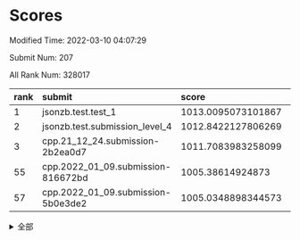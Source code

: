 # Scores

Modified Time: 2022-03-10 04:07:29

Submit Num: 207

All Rank Num: 328017

| rank |               submit               |       score        |       sigma        | pk_num |
| :--- | :--------------------------------- | :----------------- | :----------------- | :----- |
| 1    | jsonzb.test.test_1                 | 1013.0095073101867 | 0.7974952978625317 | 6338   |
| 2    | jsonzb.test.submission_level_4     | 1012.8422127806269 | 0.8086884609453142 | 6337   |
| 3    | cpp.21_12_24.submission-2b2ea0d7   | 1011.7083983258099 | 0.7886863977821803 | 6340   |
| 55   | cpp.2022_01_09.submission-816672bd | 1005.38614924873   | 0.7028413247579581 | 6340   |
| 57   | cpp.2022_01_09.submission-5b0e3de2 | 1005.0348898344573 | 0.7174993316808371 | 6340   |


<details>
<summary>全部</summary>

| rank |                 submit                 |       score        |       sigma        | pk_num |
| :--- | :------------------------------------- | :----------------- | :----------------- | :----- |
| 1    | jsonzb.test.test_1                     | 1013.0095073101867 | 0.7974952978625317 | 6338   |
| 2    | jsonzb.test.submission_level_4         | 1012.8422127806269 | 0.8086884609453142 | 6337   |
| 3    | cpp.21_12_24.submission-2b2ea0d7       | 1011.7083983258099 | 0.7886863977821803 | 6340   |
| 4    | gobigger.level_3.submission_level_3_0  | 1011.6653899382823 | 0.7552395439332116 | 6340   |
| 5    | gobigger.level_3.submission_level_3_24 | 1011.3212990635558 | 0.7717452921031657 | 6340   |
| 6    | gobigger.level_3.submission_level_3_5  | 1011.2360303325563 | 0.7630090988535912 | 6335   |
| 7    | gobigger.level_3.submission_level_3_17 | 1011.1823670207701 | 0.7637038469688591 | 6341   |
| 8    | gobigger.level_3.submission_level_3_19 | 1010.911942886817  | 0.7569566388273454 | 6339   |
| 9    | gobigger.level_3.submission_level_3_25 | 1010.8217717425779 | 0.7680749574572489 | 6342   |
| 10   | gobigger.level_3.submission_level_3_33 | 1010.6804276124133 | 0.7697433426515904 | 6338   |
| 11   | gobigger.level_3.submission_level_3_15 | 1010.6380159482693 | 0.7666540529714738 | 6342   |
| 12   | gobigger.level_3.submission_level_3_4  | 1010.6353503139968 | 0.7633926510639832 | 6342   |
| 13   | gobigger.level_3.submission_level_3_1  | 1010.6006632070964 | 0.7647096380673359 | 6337   |
| 14   | gobigger.level_3.submission_level_3_20 | 1010.565889796994  | 0.7804335315583422 | 6334   |
| 15   | gobigger.level_3.submission_level_3_49 | 1010.4951073970899 | 0.7465595508042788 | 6341   |
| 16   | gobigger.level_3.submission_level_3_9  | 1010.4066478041161 | 0.761059811759971  | 6342   |
| 17   | gobigger.level_3.submission_level_3_37 | 1010.3105226595798 | 0.7391402541781019 | 6339   |
| 18   | gobigger.level_3.submission_level_3_41 | 1010.2588323862369 | 0.7711659526298752 | 6340   |
| 19   | gobigger.level_3.submission_level_3_16 | 1010.2298644950636 | 0.7461617258196643 | 6346   |
| 20   | gobigger.level_3.submission_level_3_36 | 1010.1088749144875 | 0.756134531672472  | 6335   |
| 21   | gobigger.level_3.submission_level_3_8  | 1010.0825993960552 | 0.7392332920284314 | 6341   |
| 22   | gobigger.level_3.submission_level_3_6  | 1009.9829365327791 | 0.7534300493294546 | 6344   |
| 23   | gobigger.level_3.submission_level_3_46 | 1009.9622686270992 | 0.7541278999098612 | 6338   |
| 24   | gobigger.level_3.submission_level_3_2  | 1009.8924404857269 | 0.7948928257127005 | 6339   |
| 25   | gobigger.level_3.submission_level_3_23 | 1009.8352240717453 | 0.7485728332788135 | 6339   |
| 26   | gobigger.level_3.submission_level_3_14 | 1009.7801369173131 | 0.7680893664270787 | 6339   |
| 27   | gobigger.level_3.submission_level_3_44 | 1009.7723392557972 | 0.7485744635797451 | 6338   |
| 28   | gobigger.level_3.submission_level_3_27 | 1009.7260947562298 | 0.7506342527922978 | 6343   |
| 29   | gobigger.level_3.submission_level_3_48 | 1009.7043963814912 | 0.7598604849807667 | 6338   |
| 30   | gobigger.level_3.submission_level_3_28 | 1009.6916679217654 | 0.7425182526784285 | 6337   |
| 31   | gobigger.level_3.submission_level_3_43 | 1009.6637801075041 | 0.7697375131202303 | 6336   |
| 32   | gobigger.level_3.submission_level_3_45 | 1009.5738665824193 | 0.7557066522506309 | 6340   |
| 33   | gobigger.level_3.submission_level_3_47 | 1009.5521224277388 | 0.7358935143822263 | 6341   |
| 34   | gobigger.level_3.submission_level_3_42 | 1009.5377890208647 | 0.7306545990237288 | 6336   |
| 35   | gobigger.level_3.submission_level_3_26 | 1009.5257877768629 | 0.7357010948508684 | 6337   |
| 36   | gobigger.level_3.submission_level_3_40 | 1009.498156597732  | 0.7734283437722288 | 6342   |
| 37   | gobigger.level_3.submission_level_3_34 | 1009.490266088412  | 0.7411955535304754 | 6334   |
| 38   | gobigger.level_3.submission_level_3_32 | 1009.4878644569956 | 0.7700407409694717 | 6339   |
| 39   | gobigger.level_3.submission_level_3_31 | 1009.3727154032581 | 0.761745396477911  | 6338   |
| 40   | gobigger.level_3.submission_level_3_39 | 1009.313025046274  | 0.7378757910955495 | 6339   |
| 41   | gobigger.level_3.submission_level_3_7  | 1009.311247767259  | 0.7435967720123523 | 6340   |
| 42   | gobigger.level_3.submission_level_3_29 | 1009.2767470302871 | 0.7547478171252422 | 6336   |
| 43   | gobigger.level_3.submission_level_3_12 | 1009.0943018053233 | 0.7571873878638519 | 6335   |
| 44   | gobigger.level_3.submission_level_3_10 | 1009.0176552062234 | 0.7522544198910465 | 6336   |
| 45   | gobigger.level_3.submission_level_3_30 | 1008.9525534737721 | 0.7528007589913681 | 6342   |
| 46   | gobigger.level_3.submission_level_3_22 | 1008.9524665663682 | 0.7413753307419908 | 6337   |
| 47   | gobigger.level_3.submission_level_3_13 | 1008.9390088828584 | 0.7606883881843772 | 6334   |
| 48   | gobigger.level_3.submission_level_3_21 | 1008.851917242357  | 0.7502988488298491 | 6342   |
| 49   | gobigger.level_3.submission_level_3_38 | 1008.8173605594155 | 0.7560696596815403 | 6342   |
| 50   | gobigger.level_3.submission_level_3_35 | 1008.7883609760778 | 0.7482586856296806 | 6337   |
| 51   | gobigger.level_3.submission_level_3_3  | 1008.5842484052569 | 0.735600299176667  | 6334   |
| 52   | gobigger.level_3.submission_level_3_11 | 1008.4228648126091 | 0.7478560680262317 | 6339   |
| 53   | gobigger.level_3.submission_level_3_18 | 1008.1291785146228 | 0.7490568978677957 | 6339   |
| 54   | gobigger.level_1.submission_level_1_39 | 1005.8454370369199 | 0.7231511492321236 | 6338   |
| 55   | cpp.2022_01_09.submission-816672bd     | 1005.38614924873   | 0.7028413247579581 | 6340   |
| 56   | gobigger.level_1.submission_level_1_6  | 1005.2496064207842 | 0.7177299409444705 | 6338   |
| 57   | cpp.2022_01_09.submission-5b0e3de2     | 1005.0348898344573 | 0.7174993316808371 | 6340   |
| 58   | gobigger.level_1.submission_level_1_46 | 1005.0164789460559 | 0.7207322806202922 | 6336   |
| 59   | gobigger.level_1.submission_level_1_47 | 1004.6878274643033 | 0.7174311162413511 | 6338   |
| 60   | gobigger.level_1.submission_level_1_16 | 1004.4372336020484 | 0.7033640719366827 | 6340   |
| 61   | gobigger.level_1.submission_level_1_0  | 1004.4095481698388 | 0.7131826378776066 | 6341   |
| 62   | gobigger.level_1.submission_level_1_19 | 1004.404032738486  | 0.7095360154970137 | 6339   |
| 63   | gobigger.level_1.submission_level_1_12 | 1004.26777497643   | 0.7133593240771282 | 6333   |
| 64   | gobigger.level_1.submission_level_1_7  | 1004.2495367621399 | 0.7234284803369492 | 6344   |
| 65   | gobigger.level_1.submission_level_1_29 | 1004.2105405338517 | 0.7268980029387725 | 6338   |
| 66   | gobigger.level_1.submission_level_1_45 | 1004.1199138733375 | 0.7233723593895184 | 6337   |
| 67   | gobigger.level_1.submission_level_1_13 | 1004.0577905087293 | 0.7154675530756819 | 6343   |
| 68   | gobigger.level_1.submission_level_1_9  | 1004.0560490349852 | 0.7293294473887334 | 6339   |
| 69   | gobigger.level_1.submission_level_1_32 | 1004.019611998738  | 0.7100894954115715 | 6337   |
| 70   | gobigger.level_1.submission_level_1_11 | 1003.9645120909604 | 0.7241922419814479 | 6343   |
| 71   | gobigger.level_1.submission_level_1_4  | 1003.8950299517461 | 0.7224502511972135 | 6340   |
| 72   | gobigger.level_1.submission_level_1_38 | 1003.8320556194551 | 0.721954105624054  | 6341   |
| 73   | gobigger.level_1.submission_level_1_10 | 1003.8216461337776 | 0.728809749487969  | 6338   |
| 74   | gobigger.level_1.submission_level_1_17 | 1003.7969806098071 | 0.7081287628676756 | 6339   |
| 75   | gobigger.level_1.submission_level_1_41 | 1003.7908707229045 | 0.7054962034118555 | 6335   |
| 76   | gobigger.level_1.submission_level_1_27 | 1003.7401968339436 | 0.7157364001027925 | 6337   |
| 77   | gobigger.level_1.submission_level_1_33 | 1003.7370904727264 | 0.7081458045328758 | 6342   |
| 78   | gobigger.level_1.submission_level_1_35 | 1003.7179050706849 | 0.7087320302648602 | 6331   |
| 79   | gobigger.level_1.submission_level_1_37 | 1003.6616552350062 | 0.7160280757884759 | 6337   |
| 80   | gobigger.level_1.submission_level_1_20 | 1003.5317100851419 | 0.715461264086579  | 6337   |
| 81   | gobigger.level_1.submission_level_1_21 | 1003.4811074677077 | 0.7049360752532167 | 6336   |
| 82   | gobigger.level_1.submission_level_1_28 | 1003.4319991459007 | 0.7205618236627539 | 6341   |
| 83   | gobigger.level_1.submission_level_1_48 | 1003.3011168258787 | 0.7153165041835102 | 6339   |
| 84   | gobigger.level_1.submission_level_1_8  | 1003.2339004604682 | 0.7108727073553139 | 6340   |
| 85   | gobigger.level_1.submission_level_1_36 | 1003.2054216176201 | 0.7174308600457686 | 6335   |
| 86   | gobigger.level_1.submission_level_1_23 | 1003.1906925028743 | 0.7106147193930047 | 6338   |
| 87   | gobigger.level_1.submission_level_1_18 | 1003.105599572862  | 0.704096497361919  | 6337   |
| 88   | gobigger.level_1.submission_level_1_1  | 1003.0090729311127 | 0.72061380920943   | 6338   |
| 89   | gobigger.level_1.submission_level_1_34 | 1002.9801689284224 | 0.7160093808501394 | 6340   |
| 90   | gobigger.level_1.submission_level_1_43 | 1002.9544489146236 | 0.7091788199172754 | 6333   |
| 91   | gobigger.level_1.submission_level_1_26 | 1002.9092135863754 | 0.7158053174319715 | 6330   |
| 92   | gobigger.level_1.submission_level_1_2  | 1002.7859561289791 | 0.7182611387056079 | 6338   |
| 93   | gobigger.level_1.submission_level_1_49 | 1002.761947395611  | 0.7240309483776978 | 6338   |
| 94   | gobigger.level_1.submission_level_1_42 | 1002.7501506176748 | 0.7177610097356826 | 6336   |
| 95   | gobigger.level_1.submission_level_1_14 | 1002.6728114437299 | 0.7155692149253662 | 6336   |
| 96   | gobigger.level_1.submission_level_1_15 | 1002.6115169367648 | 0.7191561782650017 | 6338   |
| 97   | gobigger.level_1.submission_level_1_30 | 1002.5947565551164 | 0.7016780041808949 | 6342   |
| 98   | gobigger.level_1.submission_level_1_22 | 1002.5746113963098 | 0.7174661313750341 | 6340   |
| 99   | gobigger.level_1.submission_level_1_25 | 1002.4371170921012 | 0.7095519624257708 | 6343   |
| 100  | gobigger.level_1.submission_level_1_24 | 1002.3567369612459 | 0.7190663815812912 | 6342   |
| 101  | gobigger.level_1.submission_level_1_31 | 1002.309618661099  | 0.717002099033067  | 6342   |
| 102  | gobigger.level_1.submission_level_1_40 | 1002.0477054588977 | 0.7189008360602062 | 6336   |
| 103  | gobigger.level_1.submission_level_1_44 | 1001.84112378448   | 0.7125226315374391 | 6341   |
| 104  | gobigger.level_1.submission_level_1_5  | 1001.5706572431271 | 0.7168245522398144 | 6329   |
| 105  | gobigger.level_1.submission_level_1_3  | 1001.2497685040679 | 0.7166169561362039 | 6340   |
| 106  | gobigger.random.submission_random_19   | 997.8492403255505  | 0.7084612964548556 | 6339   |
| 107  | gobigger.random.submission_random_13   | 997.3276547682674  | 0.7040837646136339 | 6337   |
| 108  | gobigger.random.submission_random_26   | 996.9575072463708  | 0.6951774702556838 | 6335   |
| 109  | gobigger.random.submission_random_46   | 996.887413812828   | 0.7197301558934351 | 6337   |
| 110  | gobigger.random.submission_random_8    | 996.8082585175088  | 0.699087318504696  | 6340   |
| 111  | gobigger.random.submission_random_6    | 996.757732165808   | 0.7116015964316144 | 6338   |
| 112  | gobigger.random.submission_random_20   | 996.7434977289679  | 0.7335405469012946 | 6341   |
| 113  | gobigger.random.submission_random_23   | 996.5827738197918  | 0.7042643541509797 | 6344   |
| 114  | gobigger.random.submission_random_22   | 996.5127208867832  | 0.7206720416293324 | 6343   |
| 115  | gobigger.random.submission_random_11   | 996.5106547489679  | 0.7210448587925803 | 6337   |
| 116  | gobigger.random.submission_random_48   | 996.4579363418256  | 0.7089066780731487 | 6339   |
| 117  | gobigger.random.submission_random_44   | 996.4347650569897  | 0.707955967545454  | 6337   |
| 118  | gobigger.random.submission_random_17   | 996.4331864574659  | 0.6968482139607212 | 6341   |
| 119  | gobigger.random.submission_random_7    | 996.3507690158368  | 0.7096053620770026 | 6336   |
| 120  | gobigger.random.submission_random_40   | 996.3233981933872  | 0.7032867188437701 | 6341   |
| 121  | gobigger.random.submission_random_28   | 996.3093895036502  | 0.7103968185262867 | 6338   |
| 122  | gobigger.random.submission_random_5    | 996.2754581766895  | 0.7181022906618804 | 6337   |
| 123  | gobigger.random.submission_random_49   | 996.2690432318296  | 0.6999164093679641 | 6336   |
| 124  | gobigger.random.submission_random_12   | 996.237923608478   | 0.6989367490739284 | 6338   |
| 125  | gobigger.random.submission_random_32   | 996.1912313859785  | 0.7190596854835746 | 6340   |
| 126  | gobigger.random.submission_random_4    | 996.1640647369895  | 0.7197599489362863 | 6338   |
| 127  | gobigger.random.submission_random_42   | 996.1204968884804  | 0.7153002922782987 | 6338   |
| 128  | gobigger.random.submission_random_33   | 996.1123372161993  | 0.7090540690160236 | 6342   |
| 129  | gobigger.random.submission_random_36   | 996.0610000667346  | 0.7184159379266266 | 6340   |
| 130  | gobigger.random.submission_random_16   | 996.048173167044   | 0.706072702942065  | 6335   |
| 131  | gobigger.random.submission_random_35   | 996.028289497673   | 0.7060598740240887 | 6338   |
| 132  | gobigger.random.submission_random_39   | 996.0055718244596  | 0.7045752976823507 | 6343   |
| 133  | gobigger.random.submission_random_25   | 995.7289014215415  | 0.7042904149741456 | 6335   |
| 134  | gobigger.random.submission_random_31   | 995.7181015313059  | 0.7105457387071731 | 6336   |
| 135  | gobigger.random.submission_random_27   | 995.6981275364218  | 0.7072409232757177 | 6342   |
| 136  | gobigger.random.submission_random_38   | 995.6900638617536  | 0.711828073362988  | 6335   |
| 137  | gobigger.random.submission_random_47   | 995.6701309633756  | 0.7087694553243947 | 6338   |
| 138  | gobigger.random.submission_random_9    | 995.6466719572838  | 0.7059455606980289 | 6336   |
| 139  | gobigger.random.submission_random_18   | 995.6348492190089  | 0.7125632917664532 | 6329   |
| 140  | gobigger.random.submission_random_45   | 995.5547313392491  | 0.7305334124134205 | 6336   |
| 141  | gobigger.random.submission_random_30   | 995.5438628137599  | 0.7120765901107683 | 6339   |
| 142  | gobigger.random.submission_random_37   | 995.5373881178868  | 0.7267343264635848 | 6341   |
| 143  | gobigger.random.submission_random_2    | 995.5268487045566  | 0.7123832555724905 | 6338   |
| 144  | gobigger.random.submission_random_0    | 995.5137685959311  | 0.7072728600472594 | 6340   |
| 145  | gobigger.random.submission_random_14   | 995.4610423380147  | 0.7259991746412949 | 6343   |
| 146  | gobigger.random.submission_random_3    | 995.4502276322781  | 0.7252281825298349 | 6335   |
| 147  | gobigger.random.submission_random_10   | 995.4446367100121  | 0.7028622113604949 | 6342   |
| 148  | gobigger.random.submission_random_24   | 995.4337182725158  | 0.7167269703473579 | 6345   |
| 149  | gobigger.random.submission_random_34   | 995.3658460002913  | 0.7087108193805387 | 6339   |
| 150  | gobigger.random.submission_random_1    | 995.3551749103561  | 0.7233985007423573 | 6338   |
| 151  | gobigger.random.submission_random_29   | 995.3526915695247  | 0.7140707465438165 | 6338   |
| 152  | gobigger.random.submission_random_43   | 995.2815121997269  | 0.7028014257042183 | 6340   |
| 153  | gobigger.random.submission_random_15   | 995.2538459011687  | 0.7277179148958436 | 6345   |
| 154  | gobigger.random.submission_random_21   | 994.8779348333967  | 0.717184208865576  | 6336   |
| 155  | gobigger.random.submission_random_41   | 994.7212670630739  | 0.7065652305581177 | 6340   |
| 156  | gobigger.level_2.submission_level_2_21 | 994.0141037136898  | 0.7235684655652074 | 6342   |
| 157  | gobigger.level_2.submission_level_2_8  | 993.9693477472309  | 0.7326552925058577 | 6337   |
| 158  | gobigger.level_2.submission_level_2_33 | 993.819021194996   | 0.7443831964210291 | 6334   |
| 159  | gobigger.level_2.submission_level_2_7  | 993.7304858155327  | 0.7164165326551329 | 6344   |
| 160  | gobigger.level_2.submission_level_2_32 | 993.5537470231701  | 0.7461301913852986 | 6343   |
| 161  | gobigger.level_2.submission_level_2_49 | 993.4848511174424  | 0.728547381996251  | 6336   |
| 162  | gobigger.level_2.submission_level_2_41 | 993.3195510156991  | 0.7089773432071579 | 6336   |
| 163  | gobigger.level_2.submission_level_2_4  | 993.2258775415715  | 0.7329535472078278 | 6333   |
| 164  | gobigger.level_2.submission_level_2_12 | 993.0641166261743  | 0.7283284553233117 | 6338   |
| 165  | gobigger.level_2.submission_level_2_36 | 993.055267907397   | 0.7312287066611369 | 6342   |
| 166  | gobigger.level_2.submission_level_2_10 | 993.0205013192781  | 0.7461930658629631 | 6333   |
| 167  | gobigger.level_2.submission_level_2_27 | 992.9533761353154  | 0.7440183883704307 | 6340   |
| 168  | gobigger.level_2.submission_level_2_14 | 992.8112305857146  | 0.741047452463348  | 6339   |
| 169  | gobigger.level_2.submission_level_2_3  | 992.801428880789   | 0.7493299155041742 | 6340   |
| 170  | gobigger.level_2.submission_level_2_39 | 992.7963170591107  | 0.7576325677475079 | 6339   |
| 171  | gobigger.level_2.submission_level_2_9  | 992.6932616283731  | 0.7391626985736899 | 6336   |
| 172  | gobigger.level_2.submission_level_2_38 | 992.6416517835763  | 0.7535737783961262 | 6337   |
| 173  | gobigger.level_2.submission_level_2_48 | 992.6154921762117  | 0.7405241977543672 | 6332   |
| 174  | gobigger.level_2.submission_level_2_34 | 992.4679380558891  | 0.7402770127691409 | 6335   |
| 175  | gobigger.level_2.submission_level_2_0  | 992.3312963333296  | 0.7455440406572302 | 6335   |
| 176  | gobigger.level_2.submission_level_2_44 | 992.2890566580741  | 0.7528110387354651 | 6339   |
| 177  | gobigger.level_2.submission_level_2_18 | 992.252118687104   | 0.748794180478179  | 6338   |
| 178  | gobigger.level_2.submission_level_2_20 | 992.0912309933013  | 0.7783979071287057 | 6335   |
| 179  | gobigger.level_2.submission_level_2_23 | 992.0873708810274  | 0.7420640536324846 | 6338   |
| 180  | gobigger.level_2.submission_level_2_24 | 992.0437426784487  | 0.7607934613807977 | 6337   |
| 181  | gobigger.level_2.submission_level_2_2  | 992.0319061580764  | 0.7474539846339605 | 6338   |
| 182  | gobigger.level_2.submission_level_2_45 | 992.0256029031128  | 0.7426976964014025 | 6339   |
| 183  | gobigger.level_2.submission_level_2_17 | 991.9347274803338  | 0.7460205123083858 | 6339   |
| 184  | gobigger.level_2.submission_level_2_35 | 991.8860072520413  | 0.7534036009189347 | 6343   |
| 185  | gobigger.level_2.submission_level_2_13 | 991.7894505019846  | 0.7485477368749426 | 6339   |
| 186  | gobigger.level_2.submission_level_2_43 | 991.71528644547    | 0.7439158091063366 | 6339   |
| 187  | gobigger.level_2.submission_level_2_22 | 991.7016701220723  | 0.7450513378084188 | 6340   |
| 188  | gobigger.level_2.submission_level_2_16 | 991.6907692090483  | 0.7434471272016375 | 6341   |
| 189  | gobigger.level_2.submission_level_2_26 | 991.60387915897    | 0.750467476443472  | 6341   |
| 190  | gobigger.level_2.submission_level_2_40 | 991.5365699175875  | 0.7401330886269917 | 6339   |
| 191  | gobigger.level_2.submission_level_2_47 | 991.5067539992721  | 0.7569533714202352 | 6339   |
| 192  | gobigger.level_2.submission_level_2_19 | 991.425670675487   | 0.7360270750652732 | 6332   |
| 193  | gobigger.level_2.submission_level_2_15 | 991.3525124504448  | 0.7528461916984528 | 6340   |
| 194  | gobigger.level_2.submission_level_2_31 | 991.2361683375929  | 0.7601956371784151 | 6340   |
| 195  | gobigger.level_2.submission_level_2_30 | 991.1229334024976  | 0.7524257607742776 | 6342   |
| 196  | gobigger.level_2.submission_level_2_1  | 991.1025574137606  | 0.7870427608778271 | 6334   |
| 197  | gobigger.level_2.submission_level_2_37 | 991.0568382340062  | 0.7580150212920019 | 6337   |
| 198  | gobigger.level_2.submission_level_2_6  | 990.9840959581077  | 0.7656328719114864 | 6346   |
| 199  | gobigger.level_2.submission_level_2_29 | 990.8144959540999  | 0.7483328590021988 | 6342   |
| 200  | gobigger.level_2.submission_level_2_46 | 990.7580929826285  | 0.751509789782587  | 6337   |
| 201  | gobigger.level_2.submission_level_2_42 | 990.6221530225927  | 0.7714673062311751 | 6339   |
| 202  | gobigger.level_2.submission_level_2_25 | 990.5699762317754  | 0.766838255953858  | 6339   |
| 203  | gobigger.level_2.submission_level_2_28 | 990.3514159139426  | 0.7706367277648406 | 6337   |
| 204  | gobigger.level_2.submission_level_2_5  | 990.2160586638431  | 0.7701512311502547 | 6337   |
| 205  | gobigger.level_2.submission_level_2_11 | 989.9241749315009  | 0.7608444111134413 | 6346   |
| 206  | gobigger.none.submission_none_0        | 977.957955108819   | 1.237075535500239  | 6334   |
| 207  | gobigger.none.submission_none_1        | 976.4771449271904  | 1.3873672627953324 | 6332   |

</details>